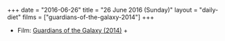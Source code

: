 +++
date = "2016-06-26"
title = "26 June 2016 (Sunday)"
layout = "daily-diet"
films = ["guardians-of-the-galaxy-2014"]
+++

<ul>
<li class="entry films">Film: <a href="/films/guardians-of-the-galaxy-2014">Guardians of the Galaxy (2014)</a> +</li>
</ul>